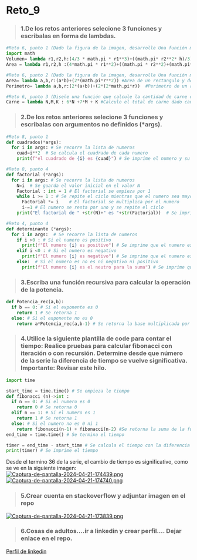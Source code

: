 # Reto_9
>### 1.De los retos anteriores selecione 3 funciones y escribalas en forma de lambdas.

```python
#Reto 6, punto 1 (Dado la figura de la imagen, desarrolle Una función matemática para calcular el volumen y el área superficial.)
import math
Volumen= lambda r1,r2,h:(4/3 * math.pi * r1**3)+((math.pi* r2**2* h)/3)  #Volumen de un cono y una esfera y despues se suman.
Area = lambda r1,r2,h :(4*math.pi * r1**2)+((math.pi * r2**2)+(math.pi*r2* ((r2**2 + h**2) **0.5))) #Area de un cono y una esfera y despues se suman.

#Reto 6, punto 2 (Dado la figura de la imagen, desarrolle Una función matemática para calcular el área y el perimetro.)
Area= lambda a,b,r:(a*b)+(2*(math.pi*r**2)) #Area de un rectangulo y dos circulo y despues se suman.
Perimetro= lambda a,b,r:(2*(a+b))+(2*(2*math.pi*r))  #Perimetro de un rectangulo y dos circulo y despues se suman.

#Reto 6, punto 3 (Diseñe una función que calcule la cantidad de carne de aves en kilos si se tienen N gallinas, M gallos y K pollitos cada uno pesando 6 kilos, 7 kilos y 1 kilo respectivamente.)
Carne = lambda N,M,K : 6*N +7*M + K #Calculo el total de carne dado cantidad de N gallinas, M gallos y K pollitos.

```
>### 2.De los retos anteriores selecione 3 funciones y escribalas con argumentos no definidos (*args).

```python
#Reto 8, punto 1
def cuadrados(*args):
  for i in args: # Se recorre la lista de numeros
    cuad=i**2  # Se calcula el cuadrado de cada numero
    print(f"el cuadrado de {i} es {cuad}") # Se imprime el numero y su cuadrado

#Reto 8, punto 4
def factorial (*args):
  for i in args: # Se recorre la lista de numeros
    N=i  # Se guarda el valor inicial en el valor N
    Factorial : int = 1 # El factorial se empieza por 1
    while i >= 1 : # Se repite el ciclo mientras que el numero sea mayor o igual a 1 
      Factorial *= i	# El factorial se multiplica por el numero
      i-=1 # El numero se resta por uno y se repite el ciclo
    print("El factorial de " +str(N)+" es "+str(Factorial))  # Se imprime el numero y su factorial 

#Reto 4, punto 4
def determinante (*args):
  for i in args:  # Se recorre la lista de numeros
    if i >0 : # Si el numero es positivo
      print(f"El numero {i} es positivo") # Se imprime que el numero es positivo
    elif i <0 : # Si el numero es negativo
      print(f"El numero {i} es negativo") # Se imprime que el numero es negativo
    else:  # Si el numero es no es ni negativo ni positivo
      print(f"El numero {i} es el neutro para la suma") # Se imprime que el numero es el neutro para la suma
```
>### 3.Escriba una función recursiva para calcular la operación de la potencia.

```python
def Potencia_rec(a,b): 
  if b == 0: # Si el exponente es 0
    return 1 # Se retorna 1
  else: # Si el exponente no es 0
    return a*Potencia_rec(a,b-1) # Se retorna la base multiplicada por la funcion de la base y el exponente menos 1
```
>### 4.Utilice la siguiente plantilla de code para contar el tiempo: Realice pruebas para calcular fibonacci con iteración o con recursión. Determine desde que número de la serie la diferencia de tiempo se vuelve significativa. Importante: Revisar este hilo.

```python
import time

start_time = time.time() # Se empieza le tiempo
def fibonacci (n)->int :  
  if n == 0: # Si el numero es 0
    return 0 # Se retorna 0
  elif n == 1: # Si el numero es 1
    return 1 # Se retorna 1
  else: # Si el numero no es 0 ni 1
    return fibonacci(n-1) + fibonacci(n-2) #Se retorna la suma de la funcion del numero menos unn y la funcion del numero menos dos
end_time = time.time() # Se termina el tiempo

timer = end_time - start_time # Se calcula el tiempo con la diferencia de la hora final y la hora inicial
print(timer) # Se imprime el tiempo
```
Desde el termino 36 de la serie, el cambio de tiempo es significativo, como se ve en la siguiente imagen:
[![Captura-de-pantalla-2024-04-21-174439.png](https://i.postimg.cc/bJx8DFvL/Captura-de-pantalla-2024-04-21-174439.png)](https://postimg.cc/wyjnn2Ls)
[![Captura-de-pantalla-2024-04-21-174740.png](https://i.postimg.cc/VN9HjyjS/Captura-de-pantalla-2024-04-21-174740.png)](https://postimg.cc/XZJ8bz13)
>### 5.Crear cuenta en stackoverflow y adjuntar imagen en el repo
[![Captura-de-pantalla-2024-04-21-173839.png](https://i.postimg.cc/Lskjy2Qp/Captura-de-pantalla-2024-04-21-173839.png)](https://postimg.cc/yJdJx4zQ)
>### 6.Cosas de adultos....ir a linkedin y crear perfil.... Dejar enlace en el repo.
[Perfil de linkedin](https://www.linkedin.com/in/sebastian-cespedes-rico-832376304/)
 
